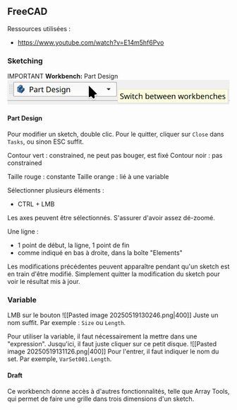 ## FreeCAD 
Ressources utilisées : 
- https://www.youtube.com/watch?v=E14m5hf6Pvo 
### Sketching 
IMPORTANT 
**Workbench:** Part Design 
![](attachments/Pasted%20image%2020250520134048.png) 

#### Part Design 
Pour modifier un sketch, double clic. 
Pour le quitter, cliquer sur `Close` dans `Tasks`, ou sinon ESC suffit. 

Contour vert : constrained, ne peut pas bouger, est fixé 
Contour noir : pas constrained 

Taille rouge : constante 
Taille orange : lié à une variable 

Sélectionner plusieurs éléments : 
- CTRL + LMB 

Les axes peuvent être sélectionnés. S'assurer d'avoir assez dé-zoomé. 

Une ligne : 
- 1 point de début, la ligne, 1 point de fin 
- comme indiqué en bas à droite, dans la boîte "Elements" 

Les modifications précédentes peuvent apparaître pendant qu'un sketch est en train d'être modifié. Simplement quitter la modification du sketch pour voir le résultat mis à jour. 

### Variable 
LMB sur le bouton 
![[Pasted image 20250519130246.png|400]] 
Juste un nom suffit. Par exemple : `Size` ou `Length`. 

Pour utiliser la variable, il faut nécessairement la mettre dans une "expression". 
Jusqu'ici, il faut juste cliquer sur ce petit disque. 
![[Pasted image 20250519131126.png|400]] 
Pour l'entrer, il faut indiquer le nom du set. Par exemple, `VarSet001.Length`. 

#### Draft 
Ce workbench donne accès à d'autres fonctionnalités, telle que Array Tools, qui permet de faire une grille dans trois dimensions d'un sketch. 






